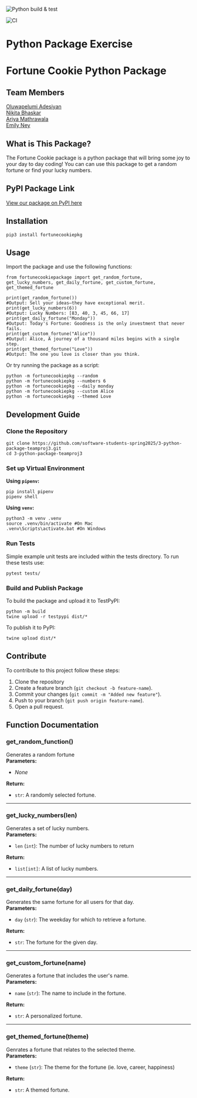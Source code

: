 ![Python build & test](https://github.com/software-students-spring2025/3-python-package-teamproj3/actions/workflows/event-logger.yml/badge.svg)

![CI](https://github.com/software-students-spring2025/3-python-package-teamproj3/actions/workflows/build.yml/badge.svg)

# Python Package Exercise

# Fortune Cookie Python Package

## Team Members

[Oluwapelumi Adesiyan](https://github.com/oadesiyan) <br />
[Nikita Bhaskar](https://github.com/nikitabhaskar) <br />
[Ariya Mathrawala](https://github.com/ariyamath29) <br />
[Emily Ney](https://github.com/EmilyNey) <br />

## What is This Package?

The Fortune Cookie package is a python package that will bring some joy to your day to day coding! You can can use this package to get a random fortune or find your lucky numbers.

## PyPI Package Link

[View our package on PyPI here](https://pypi.org)

## Installation

`pip3 install fortunecookiepkg`

## Usage

Import the package and use the following functions:

```
from fortunecookiepackage import get_random_fortune, get_lucky_numbers, get_daily_fortune, get_custom_fortune, get_themed_fortune

print(get_random_fortune())
#Output: Sell your ideas—they have exceptional merit.
print(get_lucky_numbers(6))
#Output: Lucky Numbers: [83, 40, 3, 45, 66, 17]
print(get_daily_fortune("Monday"))
#Output: Today's Fortune: Goodness is the only investment that never fails.
print(get_custom_fortune("Alice"))
#Output: Alice, A journey of a thousand miles begins with a single step.
print(get_themed_fortune("Love"))
#Output: The one you love is closer than you think.
```

Or try running the package as a script:

```
python -m fortunecookiepkg --random
python -m fortunecookiepkg --numbers 6
python -m fortunecookiepkg --daily monday
python -m fortunecookiepkg --custom Alice
python -m fortunecookiepkg --themed Love
```

## Development Guide

### Clone the Repository

```
git clone https://github.com/software-students-spring2025/3-python-package-teamproj3.git
cd 3-python-package-teamproj3
```

### Set up Virtual Environment

**Using `pipenv`:**

```
pip install pipenv
pipenv shell
```

**Using `venv`:**

```
python3 -m venv .venv
source .venv/bin/activate #On Mac
.venv\Scripts\activate.bat #On Windows
```

### Run Tests

Simple example unit tests are included within the tests directory. To run these tests use:

```
pytest tests/
```

### Build and Publish Package

To build the package and upload it to TestPyPI:

```
python -m build
twine upload -r testpypi dist/*
```

To publish it to PyPI:

```
twine upload dist/*
```

## Contribute

To contribute to this project follow these steps:

1. Clone the repository
2. Create a feature branch (`git checkout -b feature-name`).
3. Commit your changes (`git commit -m "Added new feature"`).
4. Push to your branch (`git push origin feature-name`).
5. Open a pull request.

## Function Documentation

### get_random_function()

Generates a random fortune <br />
**Parameters:** <br />

- _None_

**Return:** <br />

- `str`: A randomly selected fortune.

---

### get_lucky_numbers(len)

Generates a set of lucky numbers. <br />
**Parameters:** <br />

- `len` (`int`): The number of lucky numbers to return

**Return:** <br />

- `list[int]`: A list of lucky numbers.

---

### get_daily_fortune(day)

Generates the same fortune for all users for that day. <br />
**Parameters:** <br />

- `day` (`str`): The weekday for which to retrieve a fortune.

**Return:** <br />

- `str`: The fortune for the given day.

---

### get_custom_fortune(name)

Generates a fortune that includes the user's name. <br />
**Parameters:**

- `name` (`str`): The name to include in the fortune.

**Return:** <br />

- `str`: A personalized fortune.

---

### get_themed_fortune(theme)

Genrates a fortune that relates to the selected theme. <br />
**Parameters:**

- `theme` (`str`): The theme for the fortune (ie. love, career, happiness)

**Return:** <br />

- `str`: A themed fortune.
